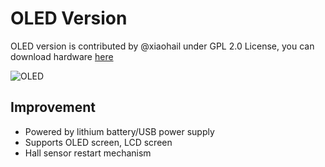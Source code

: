 # OLED Version

OLED version is contributed by @xiaohail under GPL 2.0 License, you can download hardware [here](https://gitlab.com/xiaohai/pixl.js)

![OLED](https://github.com/solosky/pixl.js/blob/main/assets/pixljs-oled1.png)

## Improvement

- Powered by lithium battery/USB power supply
- Supports OLED screen, LCD screen
- Hall sensor restart mechanism
